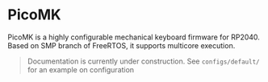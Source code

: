 # PicoMK

PicoMK is a highly configurable mechanical keyboard firmware for RP2040. Based on SMP branch of FreeRTOS, it supports multicore execution.

> Documentation is currently under construction. See `configs/default/` for an example on configuration 
